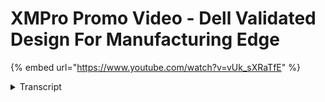 # XMPro Promo Video - Dell Validated Design For Manufacturing Edge
{% embed url="https://www.youtube.com/watch?v=vUk_sXRaTfE" %}


<details>
<summary>Transcript</summary>in the world of manufacturing every

minute counts

any disruption to the production line

can cause a ripple effect that can

impact the entire supply chain

that's why companies are turning to

digital twins to help them streamline

their operations but digital twin is a

virtual replica of a physical asset or

process it allows manufacturers to

simulate Monitor and optimize their

operations in real time but not all

digital twin Solutions are created equal

that's where XM Pro and Dell come in

XM Pro is the world's only no code

digital twin composition platform

enabling manufacturers to rapidly build

and deploy digital twin models

the solution includes several powerful

components to streamline the process

XM Pro Data stream designer is a

powerful drag and drop tool that enables

manufacturers to create data models and

integrate diverse data from a wide range

of sources

this tool allows manufacturers to create

accurate and comprehensive digital twin

models that reflect the complex

interdependencies between machines and

processes on the factory floor

the XM Pro app designer is a no code

development tool that enables

manufacturers to build custom

applications that can be used to

interact with digital twin models

these applications can be used to

Monitor and control the manufacturing

process and to provide real-time

feedback on performance

the XM Pro recommendation engine

provides insights and recommendations

for Effective and prescriptive action

by providing data-driven recommendations

manufacturers can make informed

decisions to improve efficiency and

reduce downtime

by deploying XM Pro Solution on Dell

Hardware manufacturers can ensure their

digital twins are running on a reliable

and secure platform

Dell's Hardware provides the computing

power and storage capacity needed to run

complex digital twin models and perform

real-time Analytics

XM Pro common operating picture powered

by Dell provides a single view of the

manufacturing process integrating all

the data from different sources into a

unified event board

this feature provides real-time

visibility of the manufacturing process

enabling manufacturers to identify and

react to potential issues before they

occur by deploying XM Pro's edge-based

digital twin Solution on Dell's Edge

Hardware manufacturers can now bring the

power of digital twin technology closer

to the source of their data

executing the demands of real-time data

processing and Analytics

Dell's Edge Hardware provides the

computing power and storage capacity

needed to support complex digital twin

models and perform real-time analytics

by leveraging XM Pro's edge-based

digital twin Edge Solution on Dell

Hardware manufacturers can optimize

their operations reduce downtime and

stay ahead of the competition

with the power of edge Computing and

digital twin technology manufacturers

can achieve greater operational

efficiency and improved productivity

start building your first XM Pro digital

twin today
</details>